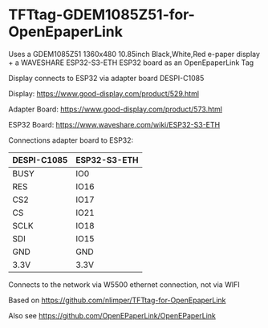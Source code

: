 # TFTtag-GDEM1085Z51-for-OpenEpaperLink

Uses a GDEM1085Z51 1360x480 10.85inch Black,White,Red e-paper display + a WAVESHARE ESP32-S3-ETH ESP32 board as an OpenEpaperLink Tag 

Display connects to ESP32 via adapter board DESPI-C1085

Display: https://www.good-display.com/product/529.html

Adapter Board: https://www.good-display.com/product/573.html

ESP32 Board: https://www.waveshare.com/wiki/ESP32-S3-ETH

Connections adapter board to ESP32:

| DESPI-C1085 | ESP32-S3-ETH |
|-------------|--------------|
| BUSY        |  IO0         |
| RES         |  IO16        |
| CS2         |  IO17        |
| CS          |  IO21        |
| SCLK        |  IO18        | 
| SDI         |  IO15        |
| GND         |  GND         |
| 3.3V        |  3.3V        |

Connects to the network via W5500 ethernet connection, not via WIFI

Based on https://github.com/nlimper/TFTtag-for-OpenEpaperLink

Also see https://github.com/OpenEPaperLink/OpenEPaperLink
